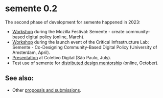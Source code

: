 # semente 0.2

The second phase of development for semente happened in 2023:

- [Workshop](mozfest) during the Mozilla Festival: Semente - create community-based digital policy (online, March).
- [Workshop](critical-infrastructure) during the launch event of the Critical Infrastructure Lab: Semente - Co-Designing Community-Based Digital Policy (University of Amsterdam, April).
- [Presentation](coletivo-digital) at Coletivo Digital (São Paulo, July).
- Test use of semente for [distributed design mentorship](distributed-design) (online, October).

## See also:

- Other [proposals and submissions](proposals).
